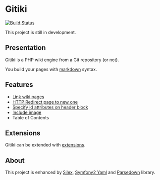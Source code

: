 # Gitiki

[![Build
Status](https://travis-ci.org/francisbesset/Gitiki.svg?branch=master)](https://travis-ci.org/francisbesset/Gitiki)

This project is still in development.

## Presentation

Gitiki is a PHP wiki engine from a Git repository (or not).

You build your pages with [markdown](http://daringfireball.net/projects/markdown/syntax) syntax.

## Features

* [Link wiki pages](http://gitiki.org/feature/#link)
* [HTTP Redirect page to new one](http://gitiki.org/feature/#redirect)
* [Specify id attributes on header block](http://gitiki.org/feature/#header-id)
* [Include image](http://gitiki.org/feature/image.html)
* Table of Contents

## Extensions

Gitiki can be extended with [extensions](http://gitiki.org/extension/).

## About

This project is enhanced by [Silex](http://silex.sensiolabs.org), [Symfony2 Yaml](http://symfony.com/doc/current/components/yaml/index.html) and [Parsedown](http://parsedown.org) library.
